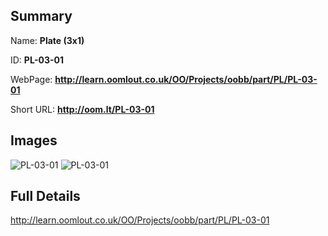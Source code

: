 

## Summary
 
Name: __Plate (3x1)__

ID: __PL-03-01__

WebPage: __http://learn.oomlout.co.uk/OO/Projects/oobb/part/PL/PL-03-01__

Short URL: __http://oom.lt/PL-03-01__


## Images
![PL-03-01](http://oomlout.com/oobb-gen/parts/PL/PL-03-01/PL-03-01_01_420.jpg)
![PL-03-01](http://oomlout.com/oobb-gen/parts/PL/PL-03-01/PL-03-01_420.png)




## Full Details

 http://learn.oomlout.co.uk/OO/Projects/oobb/part/PL/PL-03-01

